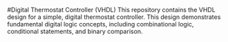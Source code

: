 #Digital Thermostat Controller (VHDL)
This repository contains the VHDL design for a simple, digital thermostat controller. This design demonstrates fundamental digital logic concepts, including combinational logic, conditional statements, and binary comparison.
